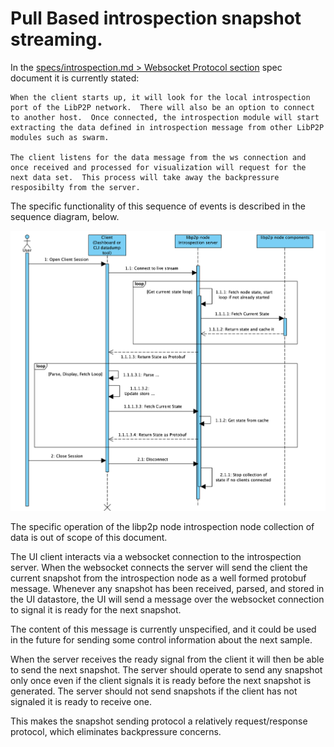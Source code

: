 # Pull Based introspection snapshot streaming.

In the [specs/introspection.md > Websocket Protocol section](https://github.com/nearform/go-libp2p-introspection/blob/master/specs/introspection.md#websocket-protocol) spec document it is currently stated:

```
When the client starts up, it will look for the local introspection port of the LibP2P network.  There will also be an option to connect to another host.  Once connected, the introspection module will start extracting the data defined in introspection message from other LibP2P modules such as swarm.

The client listens for the data message from the ws connection and once received and processed for visualization will request for the next data set.  This process will take away the backpressure resposibilty from the server.
```

The specific functionality of this sequence of events is described in the sequence diagram, below.

![Sequence diagram of protocol](./images/introspection-sequence-diagram.png "Sequence diagram")

The specific operation of the libp2p node introspection node collection of data is out of scope of this document.

The UI client interacts via a websocket connection to the introspection server. When the websocket connects the server will send the client the current snapshot from the introspection node as a well formed protobuf message. Whenever any snapshot has been received, parsed, and stored in the UI datastore, the UI will send a message over the websocket connection to signal it is ready for the next snapshot.

The content of this message is currently unspecified, and it could be used in the future for sending some control information about the next sample.

When the server receives the ready signal from the client it will then be able to send the next snapshot. The server should operate to send any snapshot only once even if the client signals it is ready before the next snapshot is generated. The server should not send snapshots if the client has not signaled it is ready to receive one. 

This makes the snapshot sending protocol a relatively request/response protocol, which eliminates backpressure concerns.
